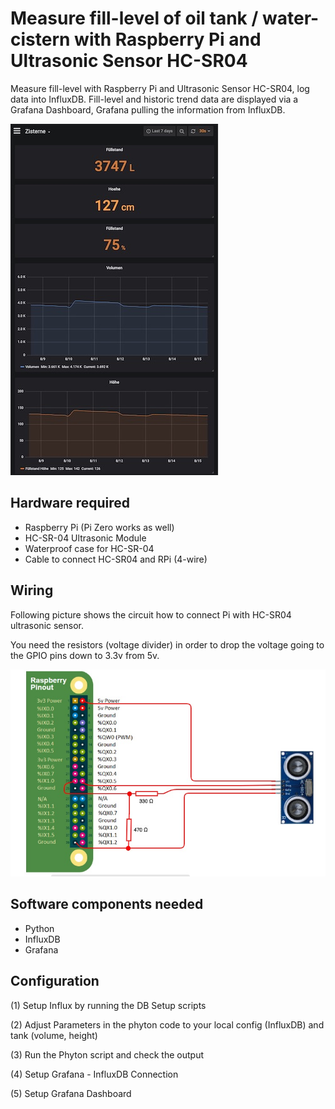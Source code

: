 # Measure fill-level of oil tank / water-cistern with Raspberry Pi and Ultrasonic Sensor HC-SR04

Measure fill-level with Raspberry Pi and Ultrasonic Sensor HC-SR04, log data into InfluxDB.
Fill-level and historic trend data are displayed via a Grafana Dashboard, Grafana pulling the information from InfluxDB.

![Grafana Dashboard](docs/grafana-dashboard.jpg)

## Hardware required
* Raspberry Pi (Pi Zero works as well)
* HC-SR-04 Ultrasonic Module
* Waterproof case for HC-SR-04
* Cable to connect HC-SR04 and RPi (4-wire)

## Wiring
Following picture shows the circuit how to connect Pi with HC-SR04 ultrasonic sensor. 

You need the resistors (voltage divider) in order to drop the voltage going to the GPIO pins down to 3.3v from 5v. 

![Circuit Raspberry Pi and HC-SR04](docs/circuit-pi-hcsr04.jpg)


## Software components needed
* Python
* InfluxDB
* Grafana


## Configuration
(1) Setup Influx by running the DB Setup scripts

(2) Adjust Parameters in the phyton code to your local config (InfluxDB) and tank (volume, height)

(3) Run the Phyton script and check the output

(4) Setup Grafana - InfluxDB Connection

(5) Setup Grafana Dashboard

